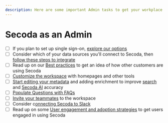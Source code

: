 ```yaml
---
description: Here are some important Admin tasks to get your workplace up and running.
---
```


# Secoda as an Admin

* [ ] If you plan to set up single sign-on, [explore our options](../../readme/secoda-as-an-admin/sign-in-options.md)
* [ ] Consider which of your data sources you'll connect to Secoda, then [follow these steps to integrate](connect-your-data/)
* [ ] Read up on our [Best practices](../../best-practices/best-practices.md) to get an idea of how other customers are using Secoda
* [ ] [Customize the workspace](../../readme/secoda-as-an-admin/customize-the-workspace.md) with homepages and other tools
* [ ] [Start editing your metadata](../../resource-and-metadata-management/add-documentation/) and adding enrichment to improve [search](../../features/search.md) and [Secoda AI](../../features/ai-assistant/) accuracy
* [ ] [Populate Questions with FAQs](populate-questions-with-faqs.md)&#x20;
* [ ] [Invite your teammates](invite-teammates/) to the workspace
* [ ] Consider c[onnecting Secoda to Slack](../../integrations/productivity-tools/slack-connection/)
* [ ] Read up on some [User engagement and adoption strategies](../../readme/secoda-as-an-admin/user-engagement-and-adoption/) to get users engaged in using Secoda
